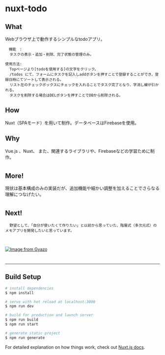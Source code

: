 # nuxt-todo


## What
Webブラウザ上で動作するシンプルなtodoアプリ。

    　機能　:
      タスクの表示・追加・削除、完了状態の管理のみ。

    使用方法:
      Topページより[todoを使用する]の文字をクリック。
      /todos にて、フォームにタスクを記入しaddボタンを押すことで登録することができ、登録日時にてソートして表示される。
      リスト左のチェックボックスにチェックを入れることでタスク完了となり、字消し線が引かれる。
      タスクを削除する場合はDELボタンを押すことでDBから削除される。


## How
Nuxt（SPAモード）を用いて制作。データベースはFirebaseを使用。
## Why
Vue.js 、Nuxt、 また、関連するライブラリや、Firebaseなどの学習ために制作。

#

## More!
  現状は基本構成のみの実装だが、追加機能や細かい調整を加えることでさらなる理解につなげたい。
#
## Next!

      野望として、「自分が使いたくて作りたい」と以前から思っていた、階層式（多次元式）のメモアプリを開発したいと思っています。

<br>

[![Image from Gyazo](https://i.gyazo.com/a2d8ec5edc3ceb19fd358b3692957e9d.png)](https://gyazo.com/a2d8ec5edc3ceb19fd358b3692957e9d)
#


___________________
## Build Setup

``` bash
# install dependencies
$ npm install

# serve with hot reload at localhost:3000
$ npm run dev

# build for production and launch server
$ npm run build
$ npm run start

# generate static project
$ npm run generate
```

For detailed explanation on how things work, check out [Nuxt.js docs](https://nuxtjs.org).
